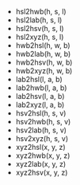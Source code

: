 


```js




```



```bash
```



- hsl2hwb(h, s, l)
- hsl2lab(h, s, l)
- hsl2hsv(h, s, l)
- hsl2xyz(h, s, l)
- hwb2hsl(h, w, b)
- hwb2lab(h, w, b)
- hwb2hsv(h, w, b)
- hwb2xyz(h, w, b)
- lab2hsl(l, a, b)
- lab2hwb(l, a, b)
- lab2hsv(l, a, b)
- lab2xyz(l, a, b)
- hsv2hsl(h, s, v)
- hsv2hwb(h, s, v)
- hsv2lab(h, s, v)
- hsv2xyz(h, s, v)
- xyz2hsl(x, y, z)
- xyz2hwb(x, y, z)
- xyz2lab(x, y, z)
- xyz2hsv(x, y, z)


